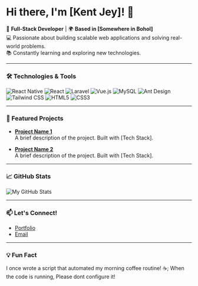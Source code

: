 # Hi there, I'm [Kent Jey]! 👋

🚀 **Full-Stack Developer** | 🌍 **Based in [Somewhere in Bohol]**  
💻 Passionate about building scalable web applications and solving real-world problems.  
📚 Constantly learning and exploring new technologies.

---

### **🛠️ Technologies & Tools**

![React Native](https://img.shields.io/badge/-React%20Native-61DAFB?style=flat&logo=react&logoColor=black)
![React](https://img.shields.io/badge/-React-61DAFB?style=flat&logo=react&logoColor=black)
![Laravel](https://img.shields.io/badge/-Laravel-FF2D20?style=flat&logo=laravel&logoColor=white)
![Vue.js](https://img.shields.io/badge/-Vue.js-4FC08D?style=flat&logo=vue.js&logoColor=white)
![MySQL](https://img.shields.io/badge/-MySQL-4479A1?style=flat&logo=mysql&logoColor=white)
![Ant Design](https://img.shields.io/badge/-Ant%20Design-0170FE?style=flat&logo=ant-design&logoColor=white)
![Tailwind CSS](https://img.shields.io/badge/-Tailwind%20CSS-38B2AC?style=flat&logo=tailwind-css&logoColor=white)
![HTML5](https://img.shields.io/badge/-HTML5-E34F26?style=flat&logo=html5&logoColor=white)
![CSS3](https://img.shields.io/badge/-CSS3-1572B6?style=flat&logo=css3&logoColor=white)

---

### **📂 Featured Projects**

- **[Project Name 1](https://github.com/webmastersensei/ccm)**  
  A brief description of the project. Built with [Tech Stack].

- **[Project Name 2](https://github.com/webmastersensei/gc)**  
  A brief description of the project. Built with [Tech Stack].

---

### **📈 GitHub Stats**

![My GitHub Stats](https://github-readme-stats.vercel.app/api?username=webmastersensei&show_icons=true&theme=radical)

---

### **📫 Let's Connect!**

- [Portfolio](https://github.com/webmastersensei)
- [Email](mailto:webmasteraturservice@gmail.com)

---

### **💡 Fun Fact**

I once wrote a script that automated my morning coffee routine! ☕;
When the code is running, Please dont configure it!

